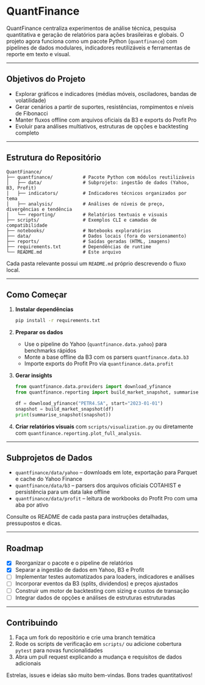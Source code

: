 # QuantFinance

QuantFinance centraliza experimentos de análise técnica, pesquisa quantitativa e geração de relatórios para ações brasileiras e globais. O projeto agora funciona como um pacote Python (`quantfinance`) com pipelines de dados modulares, indicadores reutilizáveis e ferramentas de reporte em texto e visual.

---

## Objetivos do Projeto

- Explorar gráficos e indicadores (médias móveis, osciladores, bandas de volatilidade)
- Gerar cenários a partir de suportes, resistências, rompimentos e níveis de Fibonacci
- Manter fluxos offline com arquivos oficiais da B3 e exports do Profit Pro
- Evoluir para análises multiativos, estruturas de opções e backtesting completo

---

## Estrutura do Repositório

```
QuantFinance/
├── quantfinance/           # Pacote Python com módulos reutilizáveis
│   ├── data/               # Subprojeto: ingestão de dados (Yahoo, B3, Profit)
│   ├── indicators/         # Indicadores técnicos organizados por tema
│   ├── analysis/           # Análises de níveis de preço, divergências e tendência
│   └── reporting/          # Relatórios textuais e visuais
├── scripts/                # Exemplos CLI e camadas de compatibilidade
├── notebooks/              # Notebooks exploratórios
├── data/                   # Dados locais (fora do versionamento)
├── reports/                # Saídas geradas (HTML, imagens)
├── requirements.txt        # Dependências de runtime
└── README.md               # Este arquivo
```

Cada pasta relevante possui um `README.md` próprio descrevendo o fluxo local.

---

## Como Começar

1. **Instalar dependências**
   ```bash
   pip install -r requirements.txt
   ```

2. **Preparar os dados**
   - Use o pipeline do Yahoo (`quantfinance.data.yahoo`) para benchmarks rápidos
   - Monte a base offline da B3 com os parsers `quantfinance.data.b3`
   - Importe exports do Profit Pro via `quantfinance.data.profit`

3. **Gerar insights**
   ```python
   from quantfinance.data.providers import download_yfinance
   from quantfinance.reporting import build_market_snapshot, summarise_snapshot

   df = download_yfinance("PETR4.SA", start="2023-01-01")
   snapshot = build_market_snapshot(df)
   print(summarise_snapshot(snapshot))
   ```

4. **Criar relatórios visuais** com `scripts/visualization.py` ou diretamente com `quantfinance.reporting.plot_full_analysis`.

---

## Subprojetos de Dados

- `quantfinance/data/yahoo` – downloads em lote, exportação para Parquet e cache do Yahoo Finance
- `quantfinance/data/b3` – parsers dos arquivos oficiais COTAHIST e persistência para um data lake offline
- `quantfinance/data/profit` – leitura de workbooks do Profit Pro com uma aba por ativo

Consulte os README de cada pasta para instruções detalhadas, pressupostos e dicas.

---

## Roadmap

- [x] Reorganizar o pacote e o pipeline de relatórios
- [x] Separar a ingestão de dados em Yahoo, B3 e Profit
- [ ] Implementar testes automatizados para loaders, indicadores e análises
- [ ] Incorporar eventos da B3 (splits, dividendos) e preços ajustados
- [ ] Construir um motor de backtesting com sizing e custos de transação
- [ ] Integrar dados de opções e análises de estruturas estruturadas

---

## Contribuindo

1. Faça um fork do repositório e crie uma branch temática
2. Rode os scripts de verificação em `scripts/` ou adicione cobertura `pytest` para novas funcionalidades
3. Abra um pull request explicando a mudança e requisitos de dados adicionais

Estrelas, issues e ideias são muito bem-vindas. Bons trades quantitativos!
